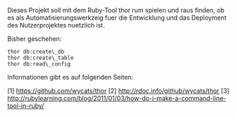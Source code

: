 Dieses Projekt soll mit dem Ruby-Tool thor rum spielen und raus finden, ob es
als Automatisierungswerkzeig fuer die Entwicklung und das Deployment des
Nutzerprojektes nuetzlich ist.

Bisher geschehen:

    thor db:create\_db
    thor db:create\_table
    thor db:read\_config

Informationen gibt es auf folgenden Seiten:

[1] https://github.com/wycats/thor
[2] http://rdoc.info/github/wycats/thor
[3] http://rubylearning.com/blog/2011/01/03/how-do-i-make-a-command-line-tool-in-ruby/

